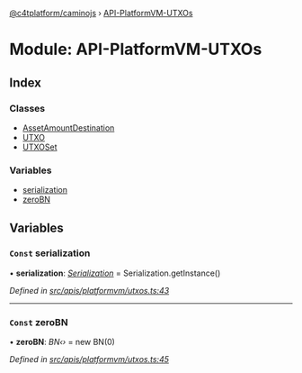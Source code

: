 [@c4tplatform/caminojs](../api.md) › [API-PlatformVM-UTXOs](api_platformvm_utxos.md)

# Module: API-PlatformVM-UTXOs

## Index

### Classes

* [AssetAmountDestination](../classes/api_platformvm_utxos.assetamountdestination.md)
* [UTXO](../classes/api_platformvm_utxos.utxo.md)
* [UTXOSet](../classes/api_platformvm_utxos.utxoset.md)

### Variables

* [serialization](api_platformvm_utxos.md#const-serialization)
* [zeroBN](api_platformvm_utxos.md#const-zerobn)

## Variables

### `Const` serialization

• **serialization**: *[Serialization](../classes/utils_serialization.serialization.md)* = Serialization.getInstance()

*Defined in [src/apis/platformvm/utxos.ts:43](https://github.com/chain4travel/caminojs/blob/8077d740/src/apis/platformvm/utxos.ts#L43)*

___

### `Const` zeroBN

• **zeroBN**: *BN‹›* = new BN(0)

*Defined in [src/apis/platformvm/utxos.ts:45](https://github.com/chain4travel/caminojs/blob/8077d740/src/apis/platformvm/utxos.ts#L45)*
